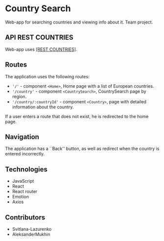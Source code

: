 # Country Search

Web-app for searching countries and viewing info about it. Team project.

## API REST COUNTRIES

Web-app uses [[REST COUNTRIES]](https://restcountries.com/).

## Routes

The application uses the following routes:

- `'/'` - component `<Home>`, Home page with a list of European countries.
- `'/country'` - component `<CountrySearch>`, CountrySearch page by region.
- `'/country/:countryId'` - component `<Country>`, page with detailed
   information about the country.

If a user enters a route that does not exist, he is redirected to the home page.

## Navigation

The application has a ``Back'' button, as well as redirect when the country is entered incorrectly.

## Technologies

- JavaScript
- React
- React router
- Emotion
- Axios

## Contributors

- Svitlana-Lazurenko
- AleksanderMukhin
